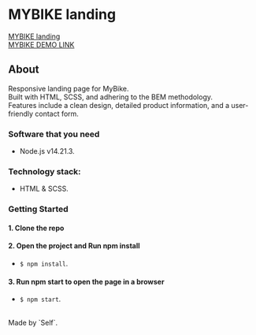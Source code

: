 # **MYBIKE landing**

[MYBIKE landing](https://www.figma.com/file/NZQAIydtHo5QkINyGLHNcq/BIKE-New-Version?node-id=0%3A1) <br/>
[MYBIKE DEMO LINK](https://self51.github.io/layout_landing-page/)

## About
Responsive landing page for MyBike.<br/>
Built with HTML, SCSS, and adhering to the BEM methodology. <br/>
Features include a clean design, detailed product information, and a user-friendly contact form. <br/>

### Software that you need
* Node.js v14.21.3.

### Technology stack:
* HTML & SCSS.

### Getting Started

#### 1. Clone the repo

#### 2. Open the project and Run npm install
* `$ npm install`.

#### 3. Run npm start to open the page in a browser
* `$ npm start`.

<br/>
Made by `Self`.
